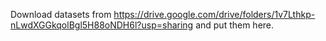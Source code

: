 Download datasets from https://drive.google.com/drive/folders/1v7Lthkp-nLwdXGGkqolBgl5H88oNDH6l?usp=sharing and put them here.